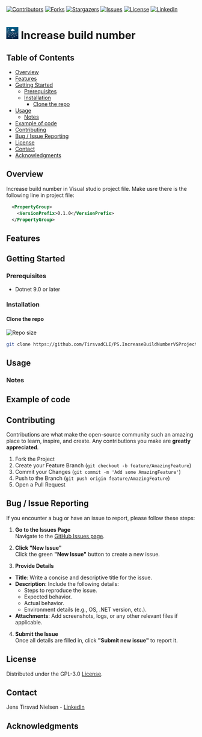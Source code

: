 <!-- If this is a Nuget package -->
<!-- [![NuGet Downloads][nuget-shield]][nuget-url] -->
[![Contributors][contributors-shield]][contributors-url]
[![Forks][forks-shield]][forks-url]
[![Stargazers][stars-shield]][stars-url]
[![Issues][issues-shield]][issues-url]
[![License][license-shield]][license-url]
[![LinkedIn][linkedin-shield]][linkedin-url]

# ![Logo][Logo] Increase build number

<!-- If there is screenshots -->
<!-- ![Screenshot1][screenshot1-url] -->

## Table of Contents
- [Overview](#overview)
- [Features](#features)
- [Getting Started](#getting-started)
  - [Prerequisites](#prerequisites)
  - [Installation](#installation)
    - [Clone the repo](#clone-the-repo)
- [Usage](#usage)
  - [Notes](#notes)
- [Example of code](#example-of-code)
- [Contributing](#contributing)
- [Bug / Issue Reporting](#bug--issue-reporting)
- [License](#license)
- [Contact](#contact)
- [Acknowledgments](#acknowledgments)

## Overview
Increase build number in Visual studio project file.
Make usre there is the following line in project file:
```xml
  <PropertyGroup>
    <VersionPrefix>0.1.0</VersionPrefix>
  </PropertyGroup>
```

## Features

## Getting Started

### Prerequisites
- Dotnet 9.0 or later

### Installation

#### Clone the repo
![Repo size][repos-size-shield]

```bash
git clone https://github.com/TirsvadCLI/PS.IncreaseBuildNumberVSProject.git
```

## Usage

### Notes

## Example of code

## Contributing
Contributions are what make the open-source community such an amazing place to learn, inspire, and create. Any contributions you make are **greatly appreciated**.

1. Fork the Project
2. Create your Feature Branch (`git checkout -b feature/AmazingFeature`)
3. Commit your Changes (`git commit -m 'Add some AmazingFeature'`)
4. Push to the Branch (`git push origin feature/AmazingFeature`)
5. Open a Pull Request

## Bug / Issue Reporting  

If you encounter a bug or have an issue to report, please follow these steps:  

1. **Go to the Issues Page**  
  Navigate to the [GitHub Issues page][githubIssue-url].  

2. **Click "New Issue"**  
  Click the green **"New Issue"** button to create a new issue.  

3. **Provide Details**  
  - **Title**: Write a concise and descriptive title for the issue.  
  - **Description**: Include the following details:  
    - Steps to reproduce the issue.  
    - Expected behavior.  
    - Actual behavior.  
    - Environment details (e.g., OS, .NET version, etc.).  
  - **Attachments**: Add screenshots, logs, or any other relevant files if applicable.  

4. **Submit the Issue**  
  Once all details are filled in, click **"Submit new issue"** to report it.  

## License
Distributed under the GPL-3.0 [License][license-url].

## Contact
Jens Tirsvad Nielsen - [LinkedIn][linkedin-url]

## Acknowledgments

<!-- MARKDOWN LINKS & IMAGES -->
[contributors-shield]: https://img.shields.io/github/contributors/TirsvadCLI/PS.IncreaseBuildNumberVSProject?style=for-the-badge
[contributors-url]: https://github.com/TirsvadCLI/PS.IncreaseBuildNumberVSProject/graphs/contributors
[forks-shield]: https://img.shields.io/github/forks/TirsvadCLI/PS.IncreaseBuildNumberVSProject?style=for-the-badge
[forks-url]: https://github.com/TirsvadCLI/PS.IncreaseBuildNumberVSProject/network/members
[stars-shield]: https://img.shields.io/github/stars/TirsvadCLI/PS.IncreaseBuildNumberVSProject?style=for-the-badge
[stars-url]: https://github.com/TirsvadCLI/PS.IncreaseBuildNumberVSProject/stargazers
[issues-shield]: https://img.shields.io/github/issues/TirsvadCLI/PS.IncreaseBuildNumberVSProject?style=for-the-badge
[issues-url]: https://github.com/TirsvadCLI/PS.IncreaseBuildNumberVSProject/issues
[license-shield]: https://img.shields.io/github/license/TirsvadCLI/PS.IncreaseBuildNumberVSProject?style=for-the-badge
[license-url]: https://github.com/TirsvadCLI/PS.IncreaseBuildNumberVSProject/blob/master/LICENSE
[linkedin-shield]: https://img.shields.io/badge/-LinkedIn-black.svg?style=for-the-badge&logo=linkedin&colorB=555
[linkedin-url]: https://www.linkedin.com/in/jens-tirsvad-nielsen-13b795b9/
[githubIssue-url]: https://github.com/TirsvadCLI/PS.IncreaseBuildNumberVSProject.git/issues/
[repos-size-shield]: https://img.shields.io/github/repo-size/TirsvadCLI/PS.IncreaseBuildNumberVSProject.git?style=for-the-badg

[logo]: https://raw.githubusercontent.com/TirsvadCLI/PS.IncreaseBuildNumberVSProject/main/image/logo/32x32/logo.png
